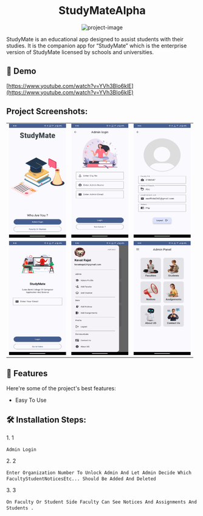 <h1 align="center" id="title">StudyMateAlpha</h1>

<p align="center"><img src="https://socialify.git.ci/kotlindevs/StudyMateAlpha/image?language=1&amp;owner=1&amp;name=1&amp;stargazers=1&amp;theme=Light" alt="project-image"></p>

<p id="description">StudyMate is an educational app designed to assist students with their studies. It is the companion app for “StudyMate” which is the enterprise version of StudyMate licensed by schools and universities.</p>

<h2>🚀 Demo</h2>

[https://www.youtube.com/watch?v=YVh3Blo6klE](https://www.youtube.com/watch?v=YVh3Blo6klE)

<h2>Project Screenshots:</h2>

<table>
  <tr>
    <td><img src="https://raw.githubusercontent.com/kotlindevs/StudyMateAlpha/refs/heads/master/app/1.jpg" alt="project-screenshot" width="150" height="300"></td>
    <td><img src="https://github.com/kotlindevs/StudyMateAlpha/blob/master/app/2.jpg?raw=true" alt="project-screenshot" width="150" height="300"></td>
    <td><img src="https://github.com/kotlindevs/StudyMateAlpha/blob/master/app/3.jpg?raw=true" alt="project-screenshot" width="150" height="300"></td>
  </tr>
  <tr>
    <td><img src="https://github.com/kotlindevs/StudyMateAlpha/blob/master/app/4.jpg?raw=true" alt="project-screenshot" width="150" height="300"></td>
    <td><img src="https://github.com/kotlindevs/StudyMateAlpha/blob/master/app/5.jpg?raw=true" alt="project-screenshot" width="150" height="300"></td>
    <td><img src="https://github.com/kotlindevs/StudyMateAlpha/blob/master/app/6.jpg?raw=true" alt="project-screenshot" width="150" height="300"></td>
  </tr>
</table>

<h2>🧐 Features</h2>

Here're some of the project's best features:

*   Easy To Use

<h2>🛠️ Installation Steps:</h2>

<p>1. 1</p>

```
Admin Login
```

<p>2. 2</p>

```
Enter Organization Number To Unlock Admin And Let Admin Decide Which FacultyStudentNoticesEtc... Should Be Added And Deleted
```

<p>3. 3</p>

```
On Faculty Or Student Side Faculty Can See Notices And Assignments And Students .
```
